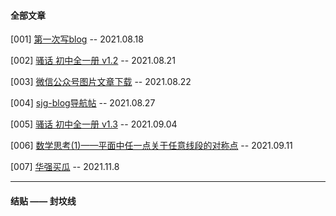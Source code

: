 #### 全部文章
[001] [第一次写blog](https://github.com/SunJunge08/sjg-blog/issues/2) -- 2021.08.18

[002] [骚话 初中全一册 v1.2](https://github.com/SunJunge08/sjg-blog/issues/3) -- 2021.08.21

[003] [微信公众号图片文章下载](https://github.com/SunJunge08/sjg-blog/issues/4) -- 2021.08.22

[004] [sjg-blog导航帖](https://github.com/SunJunge08/sjg-blog/issues/5) -- 2021.08.27

[005] [骚话 初中全一册 v1.3](https://github.com/SunJunge08/sjg-blog/issues/6) -- 2021.09.04

[006] [数学思考(1)——平面中任一点关于任意线段的对称点](https://github.com/SunJunge08/sjg-blog/issues/7) -- 2021.09.11

[007] [华强买瓜](https://github.com/SunJunge08/sjg-blog/issues/8) -- 2021.11.8

---
#### 结贴 —— 封坟线
